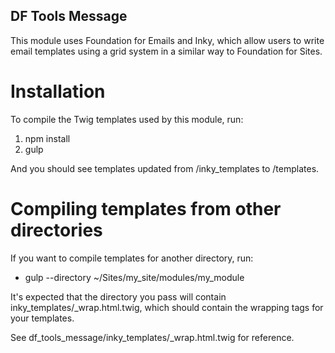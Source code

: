 DF Tools Message
----
This module uses Foundation for Emails and Inky, which allow users to write
email templates using a grid system in a similar way to Foundation for Sites.

# Installation

To compile the Twig templates used by this module, run:

1. npm install
1. gulp

And you should see templates updated from /inky_templates to /templates.

# Compiling templates from other directories

If you want to compile templates for another directory, run:

* gulp --directory ~/Sites/my_site/modules/my_module

It's expected that the directory you pass will contain
inky_templates/_wrap.html.twig, which should contain the wrapping tags for your
templates.

See df_tools_message/inky_templates/_wrap.html.twig for reference.
